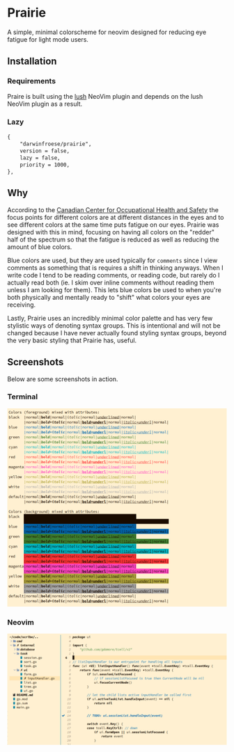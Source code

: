 Prairie
===

A simple, minimal colorscheme for neovim designed for reducing eye fatigue for light mode users.

## Installation

### Requirements
Praire is built using the [lush](https://github.com/rktjmp/lush.nvim) NeoVim plugin and depends on the lush NeoVim plugin as a result.

### Lazy

```
{
    "darwinfroese/prairie",
    version = false,
    lazy = false,
    priority = 1000,
},
```

## Why
According to the [Canadian Center for Occupational Health and Safety](https://www.ccohs.ca/oshanswers/ergonomics/office/vdtcolor.html#section-2-hdr)
the focus points for different colors are at different distances in the eyes and to see different colors at the same time
puts fatigue on our eyes. Prairie was designed with this in mind, focusing on having all colors on the "redder" half of the
spectrum so that the fatigue is reduced as well as reducing the amount of blue colors.

Blue colors are used, but they are used typically for `comments` since I view comments as something that is requires a shift
in thinking anyways. When I write code I tend to be reading comments, or reading code, but rarely do I actually read both (ie.
I skim over inline comments without reading them unless I am looking for them). This lets blue colors be used to when you're both
physically and mentally ready to "shift" what colors your eyes are receiving.

Lastly, Prairie uses an incredibly minimal color palette and has very few stylistic ways of denoting syntax groups. This is
intentional and will not be changed because I have never actually found styling syntax groups, beyond the very basic styling
that Prairie has, useful.

## Screenshots

Below are some screenshots in action.

### Terminal

![Terminal with Prairie Colorscheme](screenshots/terminal.png)

### Neovim

![NeoVim with Prairie Colorscheme](screenshots/neovim.png)

